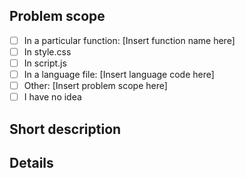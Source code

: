 ## Problem scope
<!-- Where is the problem situated? Put an 'x' in the box that applies. -->
* [ ] In a particular function: [Insert function name here]
* [ ] In style.css
* [ ] In script.js
* [ ] In a language file: [Insert language code here]
* [ ] Other: [Insert problem scope here]
* [ ] I have no idea

## Short description
<!-- What's happening? Describe it to us in a few sentences. -->


## Details
<!-- Tell us more about your problem. Be as rambly as you like! -->
